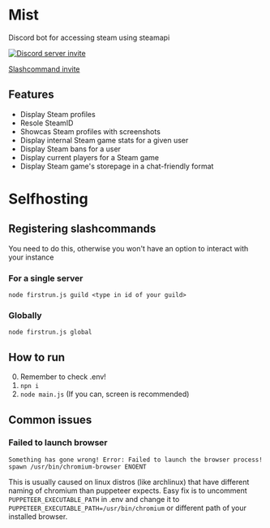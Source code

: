 # Mist

Discord bot for accessing steam using steamapi

[![Discord server invite](https://img.shields.io/discord/828964319764283412?style=for-the-badge)](https://discord.gg/MZhzgdbgsc)

[Slashcommand invite](https://discord.com/oauth2/authorize?client_id=826724857936609291&scope=applications.commands)

## Features

- Display Steam profiles
- Resole SteamID
- Showcas Steam profiles with screenshots
- Display internal Steam game stats for a given user
- Display Steam bans for a user
- Display current players for a Steam game
- Display Steam game's storepage in a chat-friendly format

# Selfhosting

## Registering slashcommands

You need to do this, otherwise you won't have an option to interact with your instance

### For a single server

`node firstrun.js guild <type in id of your guild>`

### Globally

`node firstrun.js global`

## How to run

0. Remember to check .env!
1. `npn i`
2. `node main.js` (If you can, screen is recommended)

## Common issues

### Failed to launch browser

`Something has gone wrong! Error: Failed to launch the browser process! spawn /usr/bin/chromium-browser ENOENT`

This is usually caused on linux distros (like archlinux) that have different naming of chromium than puppeteer expects.
Easy fix is to uncomment `PUPPETEER_EXECUTABLE_PATH` in .env and change it to `PUPPETEER_EXECUTABLE_PATH=/usr/bin/chromium` or different path of your installed browser.
